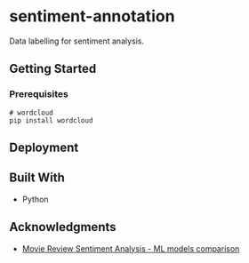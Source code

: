 # sentiment-annotation

Data labelling for sentiment analysis.

## Getting Started

### Prerequisites


```
# wordcloud
pip install wordcloud
```


## Deployment

## Built With

* Python


## Acknowledgments

* [Movie Review Sentiment Analysis - ML models comparison](https://www.kaggle.com/oumaimahourrane/sentiment-analysis-ml-models-comparison)